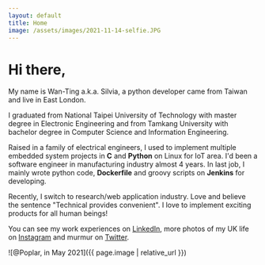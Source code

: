 ```yaml
---
layout: default
title: Home
image: /assets/images/2021-11-14-selfie.JPG
---
```


# Hi there,

My name is Wan-Ting a.k.a. Silvia, a python developer came from Taiwan and live in East London.

I graduated from National Taipei University of Technology with master degree in Electronic Engineering and from Tamkang University with bachelor degree in Computer Science and Information Engineering. 

Raised in a family of electrical engineers, I used to implement multiple embedded system projects in **C** and **Python** on Linux for IoT area. 
I'd been a software engineer in manufacturing industry almost 4 years. In last job, I mainly wrote python code, **Dockerfile** and groovy scripts on **Jenkins** for developing. 

Recently, I switch to research/web application industry. Love and believe the sentence "Technical provides convenient". I love to implement exciting products for all human beings!  

You can see my work experiences on [LinkedIn](https://www.linkedin.com/in/silviachen825/), more photos of my UK life on 
[Instagram](https://www.instagram.com/w.t_schen/) and murmur on [Twitter](https://twitter.com/WantingChen6).

![@Poplar, in May 2021]({{ page.image | relative_url }})




